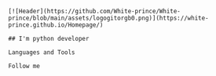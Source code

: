     [![Header](https://github.com/White-prince/White-prince/blob/main/assets/logogitorgb0.png)](https://white-prince.github.io/Homepage/)

    ## I'm python developer

    Languages and Tools

    Follow me